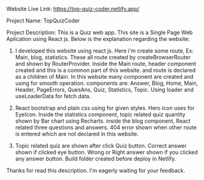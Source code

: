 Website Live Link: https://top-quiz-coder.netlify.app/

Project Name: TopQuizCoder

Project Description:
This is a Quiz web app. This site is a Single Page Web Aplication using React js. Below is the explanation regarding the website:
  
  
  1. I developed this website using react js. Here i'm create some route, Ex: Main, blog, statistics. These all route created by createBrowserRouter and shown by         RouterProvider. Inside the Main route, header component created and this is a common part of this website. and route is declared as a children of Main. In this website many component are created and using for smooth operation. components are: Answer, Blog, Home, Main, Header, PageErrors, QuesAns, Quiz, Statistics, Topic. Using loader and useLoaderData for fetch data. 
  
  2. React bootstrap and plain css using for given styles. Hero icon uses for EyeIcon. Inside the statistics component, topic related quiz quantity shown by Bar chart using Recharts. inside the blog component, React related three questions and answers. 404 error shown when other route is entered which are not declared in this website.
  
  3. Topic related quiz are shown after click Quiz button. Correct answer shown if clicked eye button. Wrong or Right answer shown if you clicked any answer button. Build folder created before deploy in Netlify.
  
  
Thanks for read this description. I'm eagerly waiting for your feedback.
